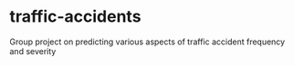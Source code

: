 # traffic-accidents
Group project on predicting various aspects of traffic accident frequency and severity 
